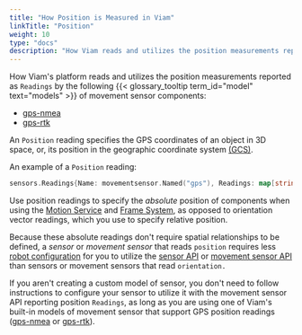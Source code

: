 ```yaml
---
title: "How Position is Measured in Viam"
linkTitle: "Position"
weight: 10
type: "docs"
description: "How Viam reads and utilizes the position measurements reported by some models of movement sensor."
---
```


How Viam's platform reads and utilizes the position measurements reported as `Readings` by the following {{< glossary_tooltip term_id="model" text="models" >}} of movement sensor components:

- [gps-nmea](/components/movement-sensor/gps/gps-nmea/)
- [gps-rtk](/components/movement-sensor/gps/gps-rtk/)

An `Position` reading specifies the GPS coordinates of an object in 3D space, or, its position in the geographic coordinate system [(GCS)](https://en.wikipedia.org/wiki/Geographic_coordinate_system).

An example of a `Position` reading:

``` go
sensors.Readings{Name: movementsensor.Named("gps"), Readings: map[string]interface{}{"a": 4.5, "b": 5.6, "c": 6.7}}
```

<!-- TODO: add terminal output or short code snippet -->

Use position readings to specify the *absolute* position of components when using the [Motion Service](../../services/motion/) and [Frame System](../../services/frame-system/), as opposed to orientation vector readings, which you use to specify relative position.

Because these absolute readings don't require spatial relationships to be defined, a *sensor* or *movement sensor* that reads `position` requires less [robot configuration](/manage/configuration/) for you to utilize the [sensor API](/program/apis/#sensor) or [movement sensor API](/program/apis/#movement-sensor) than sensors or movement sensors that read `orientation.`

If you aren't creating a custom model of sensor, you don't need to follow instructions to configure your sensor to utilize it with the movement sensor API reporting position `Readings`, as long as you are using one of Viam's built-in models of movement sensor that support GPS position readings ([gps-nmea](/components/movement-sensor/gps/gps-nmea/) or [gps-rtk](/components/movement-sensor/gps/gps-rtk/)).

